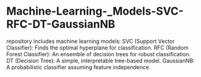 # Machine-Learning-_Models-SVC-RFC-DT-GaussianNB
repository includes machine learning models:  SVC (Support Vector Classifier): Finds the optimal hyperplane for classification. RFC (Random Forest Classifier): An ensemble of decision trees for robust classification. DT (Decision Tree): A simple, interpretable tree-based model. GaussianNB: A probabilistic classifier assuming feature independence.
